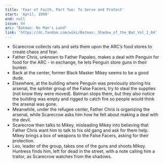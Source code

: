 ```yaml
---
title: 'Fear of Faith, Part Two: To Serve and Protect'
start: 'April, 1999'
end: null
issue: 84
arc: "Batman: No Man's Land"
link: 'https://dc.fandom.com/wiki/Batman:_Shadow_of_the_Bat_Vol_1_84'
---
```


- Scarecrow collects rats and sets them upon the ARC’s food stores to create chaos and fear.
- Father Chris, unknown to Father Papaleo, makes a deal with Penguin for food for the ARC - in exchange, he lets Penguin store guns in their bunker.
- Back at the center, former Black Masker Mikey seems to be a good dude.
- Elsewhere, at the building where Penguin was previously storing his arsenal, the splinter group of the False Facers, try to steal the supplies (not know they were moved). Batman stops them, but they also notice the building was empty and rigged to catch fire so people would think the arsenal was gone.
- Meanwhile, under the refugee center, Father Chris is organizing the arsenal, while Scarecrow asks him how he felt about making a deal with the devil.
- Scarecrow then talks to Mikey, misleading Mikey into believing that Father Chris want him to talk to his old gang and ask for them help. Mikey brings a box of weapons to the False Facers, asking for their protection.
- Leo, leader of the group, takes one of the guns and shoots Mikey. Huntress finds him, left for dead in the street, with a note calling him a traitor, as Scarecrow watches from the shadows.
